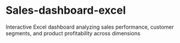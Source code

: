 # Sales-dashboard-excel
Interactive Excel dashboard analyzing sales performance, customer segments, and product profitability across dimensions

